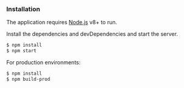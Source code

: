 ### Installation

The application requires [Node.js](https://nodejs.org/) v8+ to run.

Install the dependencies and devDependencies and start the server.

```sh
$ npm install
$ npm start
```

For production environments:

```sh
$ npm install
$ npm build-prod
```